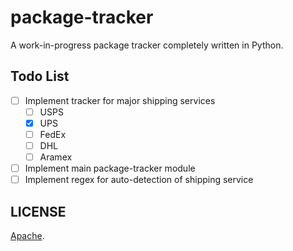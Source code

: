 # package-tracker

A work-in-progress package tracker completely written in Python.

## Todo List
- [ ] Implement tracker for major shipping services
    - [ ] USPS
    - [X] UPS
    - [ ] FedEx
    - [ ] DHL
    - [ ] Aramex
- [ ] Implement main package-tracker module
- [ ] Implement regex for auto-detection of shipping service

## LICENSE
[Apache](LICENSE).
